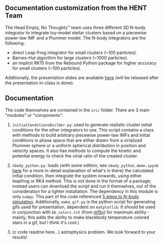 ## Documentation customization from the HENT Team

The Head Empty, No Thoughts™ team uses three different 3D N-body integrator to integrate toy-model stellar clusters based on a piecewise power-law IMF and a Plummer model. The N-body integrators are the following:
- direct Leap-Frog integrator for small clusters (~100 particles).
- Barnes-Hut algorithm for large clusters (~1000 particles).
- an implicit RK15 from the Rebound Python package for higher accuracy for small clusters (~100 particles).

Additionally, the presentation slides are available [here](https://docs.google.com/presentation/d/1UEkMNe21g3MoQCzrra4jgIt7j6J2d666Kll3J-W7jzA/edit?usp=sharing) (will be released after the presentation in-class is done). 

## Documentation

The code themselves are contained in the `src/` folder. There are 3 main "modules" or "components":

1. `initialConditionsBuilder.py`: used to generate realistic cluster initial conditions for the other integrators to use. This script contains a class with methods to build arbitrary piecewise power-law IMFs and initial conditions in phase space that are either drawn from a virialized Plummer sphere or a uniform spherical distribution in position and velocity spaces. It also has methods to compute the kinetic and potential energy to check the virial ratio of the created cluster.

2. `nbody_python.py`: loads (with some edition; see `nbody_python_demo.ipynb` [here](https://github.com/ua-2025q3-astr501-513/p1-head-empty-no-thought/blob/main/nbody_python_demo.ipynb) for a more in-detail explanation of what's in there) the calculated initial condition, then integrate the system onwards, using either leapfrog or RK4 method. This is not done in the format of a package; instead users can download the script and run it themselves, out of the consideration for a lighter installation. The dependency in this module is only `numpy`. This part of the code referenced [5 steps to N-body simulation](https://alvinng4.github.io/grav_sim/5_steps_to_n_body_simulation/). Additionally, `make_gif.py` is the python script for generating gifs used for presentation, dependent on `matplotlib`. It should be used in conjunction with `bb_colors.txt` (from [m15y](https://temperature.m15y.com/)) for maximum ability - mainly, this adds the ability to make blackbody temperature colored stars in a gif, but I think it's cool.) 

3. (c code readme here...)
astrophysics problem.
We look forward to your results!
